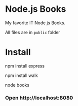 # Node.js Books
My favorite IT Node.js Books.

All files are in `public` folder

# Install

  npm install express

  npm install walk

  node books
  
### Open http://localhost:8080
